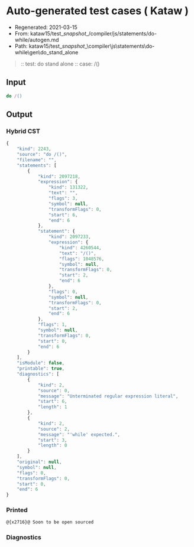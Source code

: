 # Auto-generated test cases ( Kataw )
- Regenerated: 2021-03-15
- From: kataw15/test\__snapshot__/compiler/js/statements/do-while/autogen.md
- Path: kataw15/test\__snapshot__\compiler\js\statements\do-while\gen\do_stand_alone
> :: test: do stand alone
> :: case: /()
## Input

`````js
do /()
`````

## Output

### Hybrid CST

```javascript
{
    "kind": 2243,
    "source": "do /()",
    "filename": "",
    "statements": [
        {
            "kind": 2097218,
            "expression": {
                "kind": 131322,
                "text": "",
                "flags": 3,
                "symbol": null,
                "transformFlags": 0,
                "start": 6,
                "end": 6
            },
            "statement": {
                "kind": 2097233,
                "expression": {
                    "kind": 4260544,
                    "text": "/()",
                    "flags": 1048576,
                    "symbol": null,
                    "transformFlags": 0,
                    "start": 2,
                    "end": 6
                },
                "flags": 0,
                "symbol": null,
                "transformFlags": 0,
                "start": 2,
                "end": 6
            },
            "flags": 1,
            "symbol": null,
            "transformFlags": 0,
            "start": 0,
            "end": 6
        }
    ],
    "isModule": false,
    "printable": true,
    "diagnostics": [
        {
            "kind": 2,
            "source": 0,
            "message": "Unterminated regular expression literal",
            "start": 6,
            "length": 1
        },
        {
            "kind": 2,
            "source": 2,
            "message": "'while' expected.",
            "start": 3,
            "length": 0
        }
    ],
    "original": null,
    "symbol": null,
    "flags": 0,
    "transformFlags": 0,
    "start": 0,
    "end": 6
}
```

### Printed

```javascript
@{x2716}@ Soon to be open sourced
```

### Diagnostics

```javascript

```

